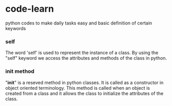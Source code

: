 # code-learn
python codes to make daily tasks easy and basic definition of certain keywords

### self
The word 'self' is used to represent the instance of a class. By using the "self" keyword we access the attributes and methods of the class in python.

### __init__ method
"__init__" is a reseved method in python classes. It is called as a constructor in object oriented terminology. This method is called when an object is created from a class and it allows the class to initialize the attributes of the class.
